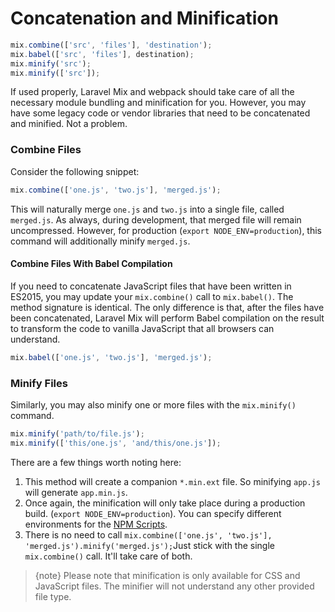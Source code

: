 # Concatenation and Minification

```js
mix.combine(['src', 'files'], 'destination');
mix.babel(['src', 'files'], destination);
mix.minify('src');
mix.minify(['src']);
```

If used properly, Laravel Mix and webpack should take care of all the necessary module bundling and minification for you. However, you may have some legacy code or vendor libraries that need to be concatenated and minified. Not a problem.

### Combine Files

Consider the following snippet:

```js
mix.combine(['one.js', 'two.js'], 'merged.js');
```

This will naturally merge `one.js` and `two.js` into a single file, called `merged.js`. As always, during development, that merged file will remain uncompressed. However, for production \(`export NODE_ENV=production`\), this command will additionally minify `merged.js`.

#### Combine Files With Babel Compilation

If you need to concatenate JavaScript files that have been written in ES2015, you may update your `mix.combine()` call to `mix.babel()`. The method signature is identical. The only difference is that, after the files have been concatenated, Laravel Mix will perform Babel compilation on the result to transform the code to vanilla JavaScript that all browsers can understand.

```js
mix.babel(['one.js', 'two.js'], 'merged.js');
```

### Minify Files

Similarly, you may also minify one or more files with the `mix.minify()` command.

```js
mix.minify('path/to/file.js');
mix.minify(['this/one.js', 'and/this/one.js']);
```

There are a few things worth noting here:

1. This method will create a companion `*.min.ext` file. So minifying `app.js` will generate `app.min.js`.
2. Once again, the minification will only take place during a production build. \(`export NODE_ENV=production`\). You can specify different environments for the [NPM Scripts](https://laravel-mix.com/docs/4.1/installation#npm-scripts).
3. There is no need to call `mix.combine(['one.js', 'two.js'], 'merged.js').minify('merged.js');`Just stick with the single `mix.combine()` call. It'll take care of both.

> {note} Please note that minification is only available for CSS and JavaScript files. The minifier will not understand any other provided file type.
